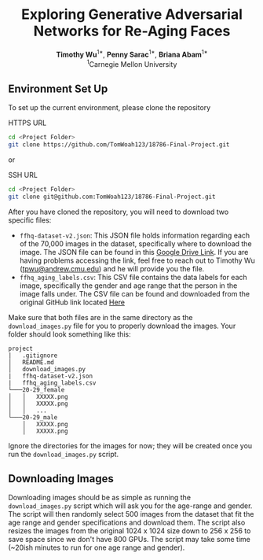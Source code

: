 <div align="center">
<h1>Exploring Generative Adversarial Networks for Re-Aging Faces</h1>

</div>
<div align="center">
<b>Timothy Wu</b><sup>1*</sup>,
<b>Penny Sarac</b><sup>1*</sup>,
<b>Briana Abam</b><sup>1*</sup>
<br>
</div>
<div align="center">
<sup>1</sup>Carnegie Mellon University
</div>

## Environment Set Up
To set up the current environment, please clone the repository

HTTPS URL
```bash
cd <Project Folder>
git clone https://github.com/TomWoah123/18786-Final-Project.git
```
or 

SSH URL
```bash
cd <Project Folder>
git clone git@github.com:TomWoah123/18786-Final-Project.git
```

After you have cloned the repository, you will need to download two specific files:
- `ffhq-dataset-v2.json`: This JSON file holds information regarding each of the 70,000 images in the dataset,
specifically where to download the image. The JSON file can be found in this 
[Google Drive Link](https://drive.google.com/drive/folders/1u2xu7bSrWxrbUxk-dT-UvEJq8IjdmNTP). If you are having
problems accessing the link, feel free to reach out to Timothy Wu (tpwu@andrew.cmu.edu) and he will provide you the
file.
- `ffhq_aging_labels.csv`: This CSV file contains the data labels for each image, specifically the gender and age range
that the person in the image falls under. The CSV file can be found and downloaded from the original GitHub link located
[Here](https://github.com/royorel/FFHQ-Aging-Dataset/blob/master/ffhq_aging_labels.csv)

Make sure that both files are in the same directory as the `download_images.py` file for you to properly download the
images. Your folder should look something like this:
```
project
|   .gitignore
│   README.md
│   download_images.py
|   ffhq-dataset-v2.json
|   ffhq_aging_labels.csv
└───20-29_female
│   │   XXXXX.png
│   │   XXXXX.png
│   │   ...
└───20-29_male
    │   XXXXX.png
    │   XXXXX.png
```
Ignore the directories for the images for now; they will be created once you run the `download_images.py` script.

## Downloading Images
Downloading images should be as simple as running the `download_images.py` script which will ask you for the age-range
and gender. The script will then randomly select 500 images from the dataset that fit the age range and gender
specifications and download them. The script also resizes the images from the original 1024 x 1024 size down to
256 x 256 to save space since we don't have 800 GPUs. The script may take some time (~20ish minutes to run for one
age range and gender).
